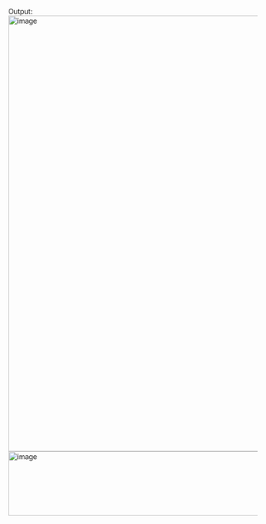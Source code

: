 Output:
<img width="1527" height="881" alt="image" src="https://github.com/user-attachments/assets/004468b0-dc41-4d48-8b79-141219384c96" />
<img width="1525" height="130" alt="image" src="https://github.com/user-attachments/assets/5ee0a62a-8a95-4ae6-ad16-2e800df94add" />

